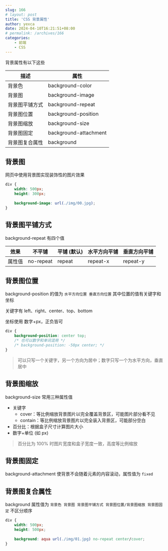 ```yaml
---
slug: 166
# layout: post
title: 'CSS 背景属性'
author: yexca
date: 2024-04-10T16:21:51+08:00
# permalink: /archives/166
categories:
    - 前端
    - CSS
---
```


背景属性有以下这些

| 描述           | 属性                  |
| -------------- | --------------------- |
| 背景色         | background-color      |
| 背景图         | background-image      |
| 背景图平铺方式 | background-repeat     |
| 背景图位置     | background-position   |
| 背景图缩放     | background-size       |
| 背景图固定     | background-attachment |
| 背景图复合属性 | background            |

## 背景图

网页中使用背景图实现装饰性的图片效果

```css
div {
    width: 500px;
    height: 300px;
    
    background-image: url(./img/00.jpg);
}
```

## 背景图平铺方式

background-repeat 有四个值

| 效果   | 不平铺    | 平铺 (默认) | 水平方向平铺 | 垂直方向平铺 |
| ------ | --------- | ----------- | ------------ | ------------ |
| 属性值 | no-repeat | repeat      | repeat-x     | repeat-y     |

## 背景图位置

background-position 的值为 `水平方向位置 垂直方向位置` 其中位置的值有关键字和坐标

关键字有 left、right、center、top、bottom

坐标使用 数字+px，正负皆可

```css
div {
    background-position: center top;
    /* 也可以数字和单词混用 */
    /* background-position: -50px center; */
}
```

> 可以只写一个关键字，另一个方向为居中；数字只写一个为水平方向，垂直居中

## 背景图缩放

background-size 常用三种属性值

* 关键字
  * cover：等比例缩放背景图片以完全覆盖背景区，可能图片部分看不见
  * contain：等比例缩放背景图片以完全装入背景区，可能部分空白
* 百分比：根据盒子尺寸计算图片大小
* 数字+单位 (如 px)

> 百分比为 100% 时图片宽度和盒子宽度一致，高度等比例缩放

## 背景图固定

  background-attachment 使背景不会随着元素的内容滚动，属性值为 `fixed`

## 背景图复合属性

background 属性值为 `背景色 背景图 背景图平铺方式 背景图位置/背景图缩放 背景图固定` 不区分顺序

```css
div {
    width: 500px;
    height: 500px;
    
    background: aqua url(./img/01.jpg) no-repeat center/cover;
}
```

